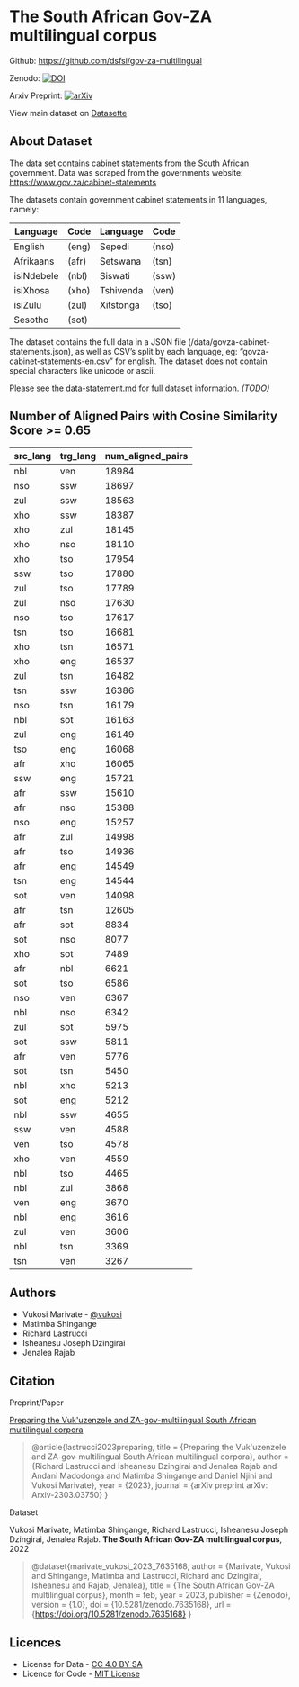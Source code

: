 The South African Gov-ZA multilingual corpus
==============================
Github: https://github.com/dsfsi/gov-za-multilingual

Zenodo: [![DOI](https://zenodo.org/badge/DOI/10.5281/zenodo.7635167.svg)](https://doi.org/10.5281/zenodo.7635167)

Arxiv Preprint: [![arXiv](https://img.shields.io/badge/arXiv-2303.03750-b31b1b.svg)](https://arxiv.org/abs/2303.03750)

View main dataset on [Datasette](https://lite.datasette.io/?json=https%3A%2F%2Fraw.githubusercontent.com%2Fdsfsi%2Fgov-za-multilingual%2Fmaster%2Fdata%2Fgovza-cabinet-statements.json)

About Dataset
---------------------
The data set contains cabinet statements from the South African government. Data was scraped from the governments website:
https://www.gov.za/cabinet-statements

The datasets contain government cabinet statements in 11 languages, namely:

|  Language  | Code |  Language  | Code |
|------------|------|------------|------|
| English    | (eng) | Sepedi     | (nso) |
| Afrikaans  | (afr) | Setswana   | (tsn) |
| isiNdebele | (nbl) | Siswati    | (ssw) |
| isiXhosa   | (xho) | Tshivenda  | (ven) |
| isiZulu    | (zul) | Xitstonga  | (tso) |
| Sesotho    | (sot) |


The dataset contains the full data in a JSON file (/data/govza-cabinet-statements.json), as well as CSV’s split by each language, eg: “govza-cabinet-statements-en.csv” for english.
The dataset does not contain special characters like unicode or ascii.

Please see the [data-statement.md](/data_statement.md) for full dataset information. *(TODO)*

Number of Aligned Pairs with Cosine Similarity Score >= 0.65
------------------------------------------------------------

| src_lang | trg_lang | num_aligned_pairs |
|----------|----------|-------------------|
|   nbl    | ven      | 18984             |
|   nso    | ssw      | 18697             |
|   zul    | ssw      | 18563             |
|   xho    | ssw      | 18387             |
|   xho    | zul      | 18145             |
|   xho    | nso      | 18110             |
|   xho    | tso      | 17954             |
|   ssw    | tso      | 17880             |
|   zul    | tso      | 17789             |
|   zul    | nso      | 17630             |
|   nso    | tso      | 17617             |
|   tsn    | tso      | 16681             |
|   xho    | tsn      | 16571             |
|   xho    | eng      | 16537             |
|   zul    | tsn      | 16482             |
|   tsn    | ssw      | 16386             |
|   nso    | tsn      | 16179             |
|   nbl    | sot      | 16163             |
|   zul    | eng      | 16149             |
|   tso    | eng      | 16068             |
|   afr    | xho      | 16065             |
|   ssw    | eng      | 15721             |
|   afr    | ssw      | 15610             |
|   afr    | nso      | 15388             |
|   nso    | eng      | 15257             |
|   afr    | zul      | 14998             |
|   afr    | tso      | 14936             |
|   afr    | eng      | 14549             |
|   tsn    | eng      | 14544             |
|   sot    | ven      | 14098             |
|   afr    | tsn      | 12605             |
|   afr    | sot      | 8834              |
|   sot    | nso      | 8077              |
|   xho    | sot      | 7489              |
|   afr    | nbl      | 6621              |
|   sot    | tso      | 6586              |
|   nso    | ven      | 6367              |
|   nbl    | nso      | 6342              |
|   zul    | sot      | 5975              |
|   sot    | ssw      | 5811              |
|   afr    | ven      | 5776              |
|   sot    | tsn      | 5450              |
|   nbl    | xho      | 5213              |
|   sot    | eng      | 5212              |
|   nbl    | ssw      | 4655              |
|   ssw    | ven      | 4588              |
|   ven    | tso      | 4578              |
|   xho    | ven      | 4559              |
|   nbl    | tso      | 4465              |
|   nbl    | zul      | 3868              |
|   ven    | eng      | 3670              |
|   nbl    | eng      | 3616              |
|   zul    | ven      | 3606              |
|   nbl    | tsn      | 3369              |
|   tsn    | ven      | 3267              |


Authors
-------
- Vukosi Marivate - [@vukosi](https://twitter.com/vukosi)
- Matimba Shingange
- Richard Lastrucci
- Isheanesu Joseph Dzingirai
- Jenalea Rajab

Citation
--------
Preprint/Paper

[Preparing the Vuk'uzenzele and ZA-gov-multilingual South African  multilingual corpora](https://arxiv.org/pdf/2303.03750)

> @article{lastrucci2023preparing,
  title   = {Preparing the Vuk'uzenzele and ZA-gov-multilingual South African multilingual corpora},
  author  = {Richard Lastrucci and Isheanesu Dzingirai and Jenalea Rajab and Andani Madodonga and Matimba Shingange and Daniel Njini and Vukosi Marivate},
  year    = {2023},
  journal = {arXiv preprint arXiv: Arxiv-2303.03750}
}

Dataset

Vukosi Marivate, Matimba Shingange, Richard Lastrucci, Isheanesu Joseph Dzingirai, Jenalea Rajab. **The South African Gov-ZA multilingual corpus**, 2022

> @dataset{marivate_vukosi_2023_7635168,
  author       = {Marivate, Vukosi and
                  Shingange, Matimba and
                  Lastrucci, Richard and
                  Dzingirai, Isheanesu and
                  Rajab, Jenalea},
  title        = {The South African Gov-ZA multilingual corpus},
  month        = feb,
  year         = 2023,
  publisher    = {Zenodo},
  version      = {1.0},
  doi          = {10.5281/zenodo.7635168},
  url          = {https://doi.org/10.5281/zenodo.7635168}
}


Licences
-------
* License for Data - [CC 4.0 BY SA](LICENSE_data.md)
* Licence for Code - [MIT License](LICENSE)
